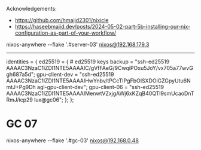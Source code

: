 
Acknowledgements:
- https://github.com/hmajid2301/nixicle 
- https://haseebmajid.dev/posts/2024-05-02-part-5b-installing-our-nix-configuration-as-part-of-your-workflow/


nixos-anywhere --flake '.#server-03' nixos@192.168.179.3

---
identities = {
        ed25519 = { # ed25519 keys
backup = "ssh-ed25519 AAAAC3NzaC1lZDI1NTE5AAAAIC/gVfFAeG/9CwqiPOxu5JoY/vx705a77wvGgh687a5d";
gpu-client-dev = "ssh-ed25519 AAAAC3NzaC1lZDI1NTE5AAAAIHwYnbv/tPCcTIPgFbOISXDOiGZGpyUtu6NmtJ+Pg9Dh agl-gpu-client-dev";
gpu-client-06 = "ssh-ed25519 AAAAC3NzaC1lZDI1NTE5AAAAIMenwtVZxjgAWj6xKZqB40QTl9smUcaoDnTRmJ/icp29 lux@gc06";
        };
    };



# GC 07
nixos-anywhere --flake '.#gc-03' nixos@192.168.0.48